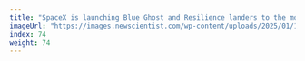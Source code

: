```yaml
---
title: "SpaceX is launching Blue Ghost and Resilience landers to the moon"
imageUrl: "https://images.newscientist.com/wp-content/uploads/2025/01/14141510/SEI_235933443.jpg?width=788"
index: 74
weight: 74
---
```

